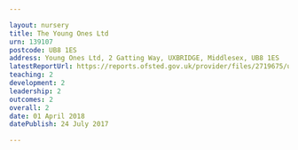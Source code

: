 ```yaml
---

layout: nursery
title: The Young Ones Ltd
urn: 139107
postcode: UB8 1ES
address: Young Ones Ltd, 2 Gatting Way, UXBRIDGE, Middlesex, UB8 1ES
latestReportUrl: https://reports.ofsted.gov.uk/provider/files/2719675/urn/139107.pdf
teaching: 2
development: 2
leadership: 2
outcomes: 2
overall: 2
date: 01 April 2018 
datePublish: 24 July 2017

---
```


